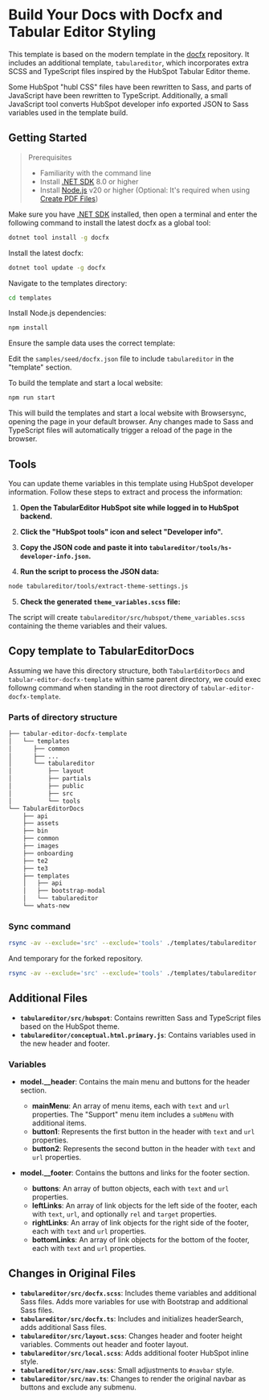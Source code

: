 # Build Your Docs with Docfx and Tabular Editor Styling

This template is based on the modern template in the [docfx](https://github.com/dotnet/docfx) repository. It includes an additional template, `tabulareditor`, which incorporates extra SCSS and TypeScript files inspired by the HubSpot Tabular Editor theme.

Some HubSpot "hubl CSS" files have been rewritten to Sass, and parts of JavaScript have been rewritten to TypeScript. Additionally, a small JavaScript tool converts HubSpot developer info exported JSON to Sass variables used in the template build.

## Getting Started

> Prerequisites
> - Familiarity with the command line
> - Install [.NET SDK](https://dotnet.microsoft.com/en-us/download) 8.0 or higher
> - Install [Node.js](https://nodejs.org/) v20 or higher (Optional: It's required when using [Create PDF Files](https://filzrev.github.io/docfx/docs/pdf.html))

Make sure you have [.NET SDK](https://dotnet.microsoft.com/en-us/download) installed, then open a terminal and enter the following command to install the latest docfx as a global tool:

```bash
dotnet tool install -g docfx
```

Install the latest docfx:

```bash
dotnet tool update -g docfx
```

Navigate to the templates directory:

```bash
cd templates
```

Install Node.js dependencies:

```bash
npm install
```

Ensure the sample data uses the correct template:

Edit the `samples/seed/docfx.json` file to include `tabulareditor` in the "template" section.

To build the template and start a local website:

```bash
npm run start
```

This will build the templates and start a local website with Browsersync, opening the page in your default browser. Any changes made to Sass and TypeScript files will automatically trigger a reload of the page in the browser.


## Tools

You can update theme variables in this template using HubSpot developer information. Follow these steps to extract and process the information:

1. **Open the TabularEditor HubSpot site while logged in to HubSpot backend.**

2. **Click the "HubSpot tools" icon and select "Developer info".**

3. **Copy the JSON code and paste it into `tabulareditor/tools/hs-developer-info.json`.**

4. **Run the script to process the JSON data:**

  ```bash
  node tabulareditor/tools/extract-theme-settings.js
  ```

5. **Check the generated `theme_variables.scss` file:**

  The script will create `tabulareditor/src/hubspot/theme_variables.scss` containing the theme variables and their values.

## Copy template to TabularEditorDocs

Assuming we have this directory structure, both `TabularEditorDocs` and `tabular-editor-docfx-template` within same parent directory,
we could exec followng command when standing in the root directory of `tabular-editor-docfx-template`.

### Parts of directory structure
```bash
├── tabular-editor-docfx-template
│   └── templates
│      ├── common
│      ├── ...
│      └── tabulareditor
│          ├── layout
│          ├── partials
│          ├── public
│          ├── src
│          └── tools
└── TabularEditorDocs
    ├── api
    ├── assets
    ├── bin
    ├── common
    ├── images
    ├── onboarding
    ├── te2
    ├── te3
    ├── templates
    │   ├── api
    │   ├── bootstrap-modal
    │   └── tabulareditor
    └── whats-new
```

### Sync command

```bash
rsync -av --exclude='src' --exclude='tools' ./templates/tabulareditor ../TabularEditorDocs/templates/tabulareditor
```

And temporary for the forked repository.

```bash
rsync -av --exclude='src' --exclude='tools' ./templates/tabulareditor ../TabularEditorDocsFork/templates/tabulareditor
```

## Additional Files

- **`tabulareditor/src/hubspot`**: Contains rewritten Sass and TypeScript files based on the HubSpot theme.
- **`tabulareditor/conceptual.html.primary.js`**: Contains variables used in the new header and footer.

### Variables

- **model.__header**: Contains the main menu and buttons for the header section.
  - **mainMenu**: An array of menu items, each with `text` and `url` properties. The "Support" menu item includes a `subMenu` with additional items.
  - **button1**: Represents the first button in the header with `text` and `url` properties.
  - **button2**: Represents the second button in the header with `text` and `url` properties.

- **model.__footer**: Contains the buttons and links for the footer section.
  - **buttons**: An array of button objects, each with `text` and `url` properties.
  - **leftLinks**: An array of link objects for the left side of the footer, each with `text`, `url`, and optionally `rel` and `target` properties.
  - **rightLinks**: An array of link objects for the right side of the footer, each with `text` and `url` properties.
  - **bottomLinks**: An array of link objects for the bottom of the footer, each with `text` and `url` properties.

## Changes in Original Files

- **`tabulareditor/src/docfx.scss`**: Includes theme variables and additional Sass files. Adds more variables for use with Bootstrap and additional Sass files.
- **`tabulareditor/src/docfx.ts`**: Includes and initializes headerSearch, adds additional Sass files.
- **`tabulareditor/src/layout.scss`**: Changes header and footer height variables. Comments out header and footer layout.
- **`tabulareditor/src/local.scss`**: Adds additional footer HubSpot inline style.
- **`tabulareditor/src/nav.scss`**: Small adjustments to `#navbar` style.
- **`tabulareditor/src/nav.ts`**: Changes to render the original navbar as buttons and exclude any submenu.
